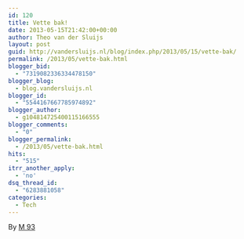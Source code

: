 ```yaml
---
id: 120
title: Vette bak!
date: 2013-05-15T21:42:00+00:00
author: Theo van der Sluijs
layout: post
guid: http://vandersluijs.nl/blog/index.php/2013/05/15/vette-bak/
permalink: /2013/05/vette-bak.html
blogger_bid:
  - "7319082336334478150"
blogger_blog:
  - blog.vandersluijs.nl
blogger_id:
  - "5544167667785974892"
blogger_author:
  - g104814725400115166555
blogger_comments:
  - "0"
blogger_permalink:
  - /2013/05/vette-bak.html
hits:
  - "515"
itrr_another_apply:
  - 'no'
dsq_thread_id:
  - "6283881058"
categories:
  - Tech
---
```

By [M 93](http://www.flickr.com/photos/55391407@N03/)